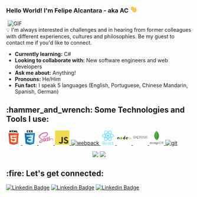 ### Hello World! I'm Felipe Alcantara - aka AC <img width="20" alt="GIF" src="https://raw.githubusercontent.com/ABSphreak/ABSphreak/master/gifs/Hi.gif">

<img align="right" width="500" alt="GIF" src="https://mir-s3-cdn-cf.behance.net/project_modules/1400_opt_1/eef76b143584307.627d06916ce10.gif">

💡 I'm always interested in challenges and in hearing from former colleagues with different experiences, cultures and philosophies. Be my guest to contact me if you'd like to connect.

- **Currently learning:** C#
- **Looking to collaborate with:** New software engineers and web developers
- **Ask me about:** Anything!
- **Pronouns:** He/Him
- **Fun fact:** I speak 5 languages (English, Portuguese, Chinese Mandarin, Spanish, German)

<h2 align="left">:hammer_and_wrench: Some Technologies and Tools I use:</h2>

<p align="left">
    <a href="https://www.w3.org/html/" target="_blank"> <img src="https://raw.githubusercontent.com/devicons/devicon/master/icons/html5/html5-original-wordmark.svg" alt="html5" width="40" height="40"/> </a>
    <a href="https://www.w3schools.com/css/" target="_blank"> <img src="https://raw.githubusercontent.com/devicons/devicon/master/icons/css3/css3-original-wordmark.svg" alt="css3" width="40" height="40"/> </a>
<a href="https://sass-lang.com" target="_blank"> <img src="https://raw.githubusercontent.com/devicons/devicon/master/icons/sass/sass-original.svg" alt="sass" width="40" height="40"/> </a>
    <a href="https://developer.mozilla.org/en-US/docs/Web/JavaScript" target="_blank"> <img src="https://raw.githubusercontent.com/devicons/devicon/master/icons/javascript/javascript-original.svg" alt="javascript" width="40" height="40"/> </a>
<a href="https://webpack.js.org/" target="_blank"> <img src="https://www.vectorlogo.zone/logos/js_webpack/js_webpack-icon.svg" alt="webpack" width="40" height="40"/> </a>
<a href="https://reactjs.org/" target="_blank"> <img src="https://raw.githubusercontent.com/devicons/devicon/master/icons/react/react-original-wordmark.svg" alt="react" width="40" height="40"/> </a>
      <a href="https://nodejs.org" target="_blank"> <img src="https://raw.githubusercontent.com/devicons/devicon/master/icons/nodejs/nodejs-original-wordmark.svg" alt="nodejs" width="40" height="40"/> </a>
    <a href="https://expressjs.com" target="_blank"> <img src="https://raw.githubusercontent.com/devicons/devicon/master/icons/express/express-original-wordmark.svg" alt="express" width="40" height="40"/> </a>
    <a href="https://www.mongodb.com/" target="_blank"> <img src="https://raw.githubusercontent.com/devicons/devicon/master/icons/mongodb/mongodb-original-wordmark.svg" alt="mongodb" width="40" height="40"/> </a>
<a href="https://git-scm.com/" target="_blank"> <img src="https://www.vectorlogo.zone/logos/git-scm/git-scm-icon.svg" alt="git" width="40" height="40"/> </a>
    </p>

<div align=center>
<img height="150em" src="https://github-readme-stats.vercel.app/api/top-langs/?username=felipe-ac&theme=onedark&layout=compact" />
<img height="150em" src="https://github-readme-stats.vercel.app/api?username=felipe-ac&count_private=true&theme=onedark" />
</div>

<h2 align="left">:fire: Let's get connected:</h2>

[![Linkedin Badge](https://img.shields.io/badge/-alcantarafelipe-blue?style=flat-square&logo=Linkedin&logoColor=white&link=https://www.linkedin.com/in/alcantarafelipe/)](https://www.linkedin.com/in/alcantarafelipe) 
[![Linkedin Badge](https://img.shields.io/badge/-ac.felipealcantara@gmail.com-red?style=flat-square&logo=Gmail&logoColor=white&link=mailto:ac.felipealcantara@gmail.com)](mailto:ac.felipealcantara@gmail.com) 
[![Linkedin Badge](https://img.shields.io/badge/-felipe--ac.github.io-black?style=flat-square&logo=Github&logoColor=white&link=https://www.https://felipe-ac.github.io//)](https://felipe-ac.github.io/) 
